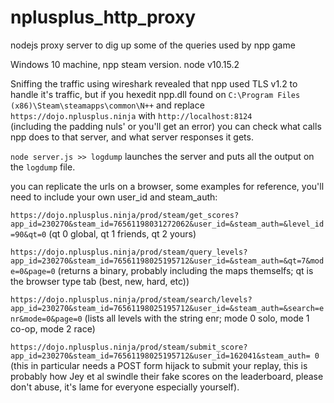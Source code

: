 # nplusplus_http_proxy
nodejs proxy server to dig up some of the queries used by npp game

Windows 10 machine, npp steam version. node v10.15.2

Sniffing the traffic using wireshark revealed that npp used TLS v1.2 to handle it's traffic, but if you hexedit
npp.dll found on `C:\Program Files (x86)\Steam\steamapps\common\N++` and replace `https://dojo.nplusplus.ninja` with `http://localhost:8124       ` (including the padding nuls' or you'll get an error) you can check what calls npp does to that server, and what server responses it gets.

`node server.js >> logdump` launches the server and puts all the output on the `logdump` file.

you can replicate the urls on a browser, some examples for reference, you'll need to include your own user_id and steam_auth:

`https://dojo.nplusplus.ninja/prod/steam/get_scores?app_id=230270&steam_id=76561198031272062&user_id=&steam_auth=&level_id=90&qt=0` (qt 0 global, qt 1 friends, qt 2 yours)

`https://dojo.nplusplus.ninja/prod/steam/query_levels?app_id=230270&steam_id=76561198025195712&user_id=&steam_auth=&qt=7&mode=0&page=0` (returns a binary, probably including the maps themselfs; qt is the browser type tab (best, new, hard, etc))

`https://dojo.nplusplus.ninja/prod/steam/search/levels?app_id=230270&steam_id=76561198025195712&user_id=&steam_auth=&search=enr&mode=0&page=0` (lists all levels with the string enr; mode 0 solo, mode 1 co-op, mode 2 race)

`https://dojo.nplusplus.ninja/prod/steam/submit_score?app_id=230270&steam_id=76561198025195712&user_id=162041&steam_auth=
0` (this in particular needs a POST form hijack to submit your replay, this is probably how Jey et al swindle their fake scores on the leaderboard, please don't abuse, it's lame for everyone especially yourself).
